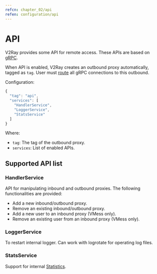 ```yaml
---
refcn: chapter_02/api
refen: configuration/api
---
```

# API

V2Ray provides some API for remote access. These APIs are based on [gRPC](https://grpc.io/).

When API is enabled, V2Ray creates an outbound proxy automatically, tagged as `tag`. User must [route](routing.md) all gRPC connections to this outbound.

Configuration:

```javascript
{
  "tag": "api",
  "services": [
    "HandlerService",
    "LoggerService",
    "StatsService"
  ]
}
```

Where:

* `tag`: The tag of the outbound proxy.
* `services`: List of enabled APIs.

## Supported API list

### HandlerService

API for manipulating inbound and outbound proxies. The following functionalities are provided:

* Add a new inbound/outbound proxy.
* Remove an existing inbound/outbound proxy.
* Add a new user to an inbound proxy (VMess only).
* Remove an existing user from an inbound proxy (VMess only).

### LoggerService

To restart internal logger. Can work with logrotate for operating log files.

### StatsService

Support for internal [Statistics](stats.md).